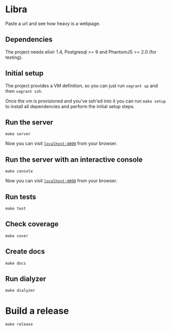 # Libra

Paste a url and see how heavy is a webpage.

## Dependencies

The project needs elixir 1.4, Postgresql >= 9 and PhantomJS >= 2.0 (for testing).

## Initial setup

The project provides a VM definition, so you can just run `vagrant up` and then `vagrant ssh`.

Once the vm is provisioned and you've ssh'ed into it you can run `make setup` to install
all dependencies and perform the initial setup steps.

## Run the server

`make server`

Now you can visit [`localhost:4000`](http://localhost:4000) from your browser.

## Run the server with an interactive console

`make console`

Now you can visit [`localhost:4000`](http://localhost:4000) from your browser.

## Run tests

`make test`

## Check coverage

`make cover`

## Create docs

`make docs`

## Run dialyzer

`make dialyzer`

# Build a release

`make release`
